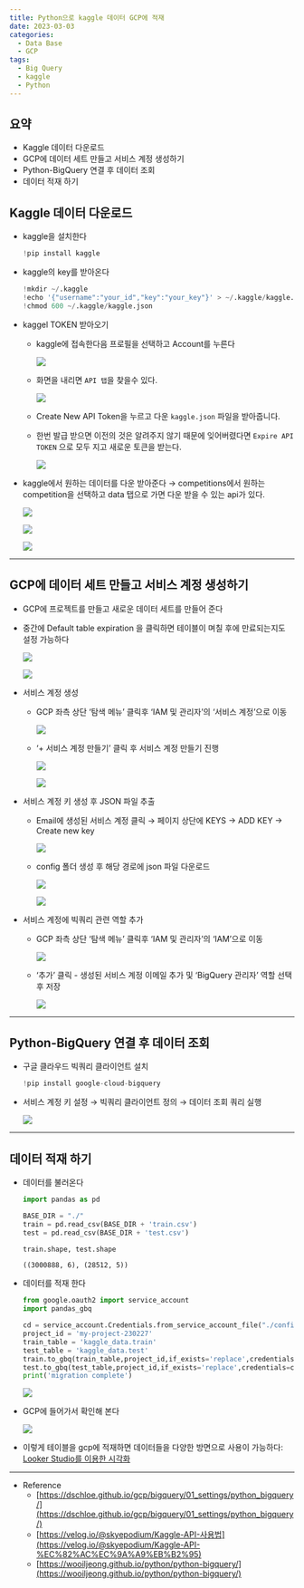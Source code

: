 ```yaml
---
title: Python으로 kaggle 데이터 GCP에 적재
date: 2023-03-03
categories:
  - Data Base
  - GCP
tags: 
  - Big Query
  - kaggle
  - Python
---
```


## 요약

- Kaggle 데이터 다운로드
- GCP에 데이터 세트 만들고 서비스 계정 생성하기
- Python-BigQuery 연결 후 데이터 조회
- 데이터 적재 하기

## Kaggle 데이터 다운로드

- kaggle을 설치한다
    
    ```python
    !pip install kaggle
    ```
    
- kaggle의 key를 받아온다
    
    ```python
    !mkdir ~/.kaggle
    !echo '{"username":"your_id","key":"your_key"}' > ~/.kaggle/kaggle.json
    !chmod 600 ~/.kaggle/kaggle.json
    ```
    
- kaggel TOKEN 받아오기
    - kaggle에 접속한다음 프로필을 선택하고 Account를 누른다
        
        ![ ](images/Kaggle_GCP/Untitled.png)
        
    - 화면을 내리면 `API 탭`을 찾을수 있다.
        
        ![ ](images/Kaggle_GCP/Untitled%201.png)
        
    - Create New API Token을 누르고 다운 `kaggle.json` 파일을 받아줍니다.
    - 한번 발급 받으면 이전의 것은 알려주지 않기 때문에 잊어버렸다면 `Expire API TOKEN` 으로 모두 지고 새로운 토큰을 받는다.
        
        ![ ](images/Kaggle_GCP/Untitled%202.png)
        
- kaggle에서 원하는 데이터를 다운 받아준다 → competitions에서 원하는 competition을 선택하고 data 탭으로 가면 다운 받을 수 있는 api가 있다.
    
    ![ ](images/Kaggle_GCP/Untitled%203.png)
    
    ![ ](images/Kaggle_GCP/Untitled%204.png)
    
    ![ ](images/Kaggle_GCP/Untitled%205.png)
    

---

## GCP에 데이터 세트 만들고 서비스 계정 생성하기

- GCP에 프로젝트를 만들고 새로운 데이터 세트를 만들어 준다
- 중간에 Default table expiration 을 클릭하면 테이블이 며칠 후에 만료되는지도 설정 가능하다
    
    ![ ](images/Kaggle_GCP/Untitled%206.png)
    
    ![ ](images/Kaggle_GCP/Untitled%207.png)
    
- 서비스 계정 생성
    - GCP 좌측 상단 ‘탐색 메뉴’ 클릭후 ‘IAM 및 관리자’의 ‘서비스 계정’으로 이동
        
        ![ ](images/Kaggle_GCP/Untitled%208.png)
        
    - ‘+ 서비스 계정 만들기’ 클릭 후 서비스 계정 만들기 진행
        
        ![ ](images/Kaggle_GCP/Untitled%209.png)
        
        ![ ](images/Kaggle_GCP/Untitled%2010.png)
        
- 서비스 계정 키 생성 후 JSON 파일 추출
    - Email에 생성된 서비스 계정 클릭 → 페이지 상단에 KEYS → ADD KEY → Create new key
        
        ![ ](images/Kaggle_GCP/Untitled%2011.png)
        
    - config 폴더 생성 후 해당 경로에 json 파일 다운로드

        ![ ](images/Kaggle_GCP/Untitled%2012.png)

        ![ ](images/Kaggle_GCP/Untitled%2013.png)

- 서비스 계정에 빅쿼리 관련 역할 추가
    - GCP 좌측 상단 ‘탐색 메뉴’ 클릭후 ‘IAM 및 관리자’의 ‘IAM’으로 이동
        
        ![ ](images/Kaggle_GCP/Untitled%2014.png)
        
    - ‘추가’ 클릭 - 생성된 서비스 계정 이메일 추가 및 ‘BigQuery 관리자’ 역할 선택 후 저장
        
        ![ ](images/Kaggle_GCP/Untitled%2015.png)
        

---

## Python-BigQuery 연결 후 데이터 조회

- 구글 클라우드 빅쿼리 클라이언트 설치
    
    ```python
    !pip install google-cloud-bigquery
    ```
    
- 서비스 계정 키 설정 → 빅쿼리 클라이언트 정의 → 데이터 조회 쿼리 실행
    
    ![ ](images/Kaggle_GCP/Untitled%2016.png)
    

---

## 데이터 적재 하기

- 데이터를 불러온다
    
    ```python
    import pandas as pd
    
    BASE_DIR = "./"
    train = pd.read_csv(BASE_DIR + 'train.csv')
    test = pd.read_csv(BASE_DIR + 'test.csv')
    
    train.shape, test.shape
    ```
    
    ```
    ((3000888, 6), (28512, 5))
    ```
    
- 데이터를 적재 한다
    
    ```python
    from google.oauth2 import service_account
    import pandas_gbq
    
    cd = service_account.Credentials.from_service_account_file("./config/my-project-230227-c3691227da1d.json")
    project_id = 'my-project-230227'
    train_table = 'kaggle_data.train'
    test_table = 'kaggle_data.test'
    train.to_gbq(train_table,project_id,if_exists='replace',credentials=cd) 
    test.to_gbq(test_table,project_id,if_exists='replace',credentials=cd) 
    print('migration complete')
    ```
    
    ![ ](images/Kaggle_GCP/Untitled%2017.png)
    
- GCP에 들어가서 확인해 본다
    
    ![ ](images/Kaggle_GCP/Untitled%2018.png)
    
- 이렇게 테이블을 gcp에 적재하면 데이터들을 다양한 방면으로 사용이 가능하다: [Looker Studio를 이용한 시각화](https://jmj3047.github.io/2023/03/02/GCP_LookerStudio/)

---

- Reference
    - [https://dschloe.github.io/gcp/bigquery/01_settings/python_bigquery/](https://dschloe.github.io/gcp/bigquery/01_settings/python_bigquery/)
    - [https://velog.io/@skyepodium/Kaggle-API-사용법](https://velog.io/@skyepodium/Kaggle-API-%EC%82%AC%EC%9A%A9%EB%B2%95)
    - [https://wooiljeong.github.io/python/python-bigquery/](https://wooiljeong.github.io/python/python-bigquery/)